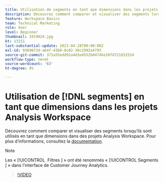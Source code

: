 ```yaml
---
title: Utilisation de segments en tant que dimensions dans les projets Analysis Workspace
description: Découvrez comment comparer et visualiser des segments lorsqu’ils sont utilisés en tant que dimensions dans des projets Analysis Workspace.
feature: Workspace Basics
team: Technical Marketing
role: User
level: Beginner
thumbnail: 3419024.jpg
kt: 13151
last-substantial-update: 2023-04-28T00:00:00Z
exl-id: 93696f3d-a64f-43b8-8c02-30c2992a4793
source-git-commit: 371a55edd92a4d3e4552b0474be10fd721832524
workflow-type: tm+mt
source-wordcount: '63'
ht-degree: 9%

---
```


# Utilisation de [!DNL segments] en tant que dimensions dans les projets Analysis Workspace

Découvrez comment comparer et visualiser des segments lorsqu’ils sont utilisés en tant que dimensions dans des projets Analysis Workspace. Pour plus d’informations, consultez la [documentation](https://experienceleague.adobe.com/fr/docs/analytics-platform/using/cja-components/cja-segments/create-filters).

>[!NOTE]
>
> Les « [!UICONTROL &#x200B; Filtres &#x200B;] » ont été renommés « [!UICONTROL &#x200B; Segments &#x200B;] » dans l’interface de Customer Journey Analytics.

>[!VIDEO](https://video.tv.adobe.com/v/3419024/?learn=on&quality=12)
